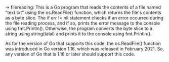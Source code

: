 -> filereading: 
              This is a Go program that reads the contents of a file named "text.txt" using the os.ReadFile() function, which returns the file's contents as a byte slice. The if err != nil statement checks if an error occurred during the file reading process, and if so, prints the error message to the console using fmt.Println(). Otherwise, the program converts the byte slice to a string using string(talal) and prints it to the console using fmt.Println().

As for the version of Go that supports this code, the os.ReadFile() function was introduced in Go version 1.16, which was released in February 2021. So, any version of Go that is 1.16 or later should support this code.
